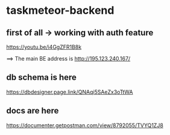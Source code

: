 # taskmeteor-backend

## first of all -> working with auth feature

https://youtu.be/i4GgZFR1B8k


==> The main BE address is http://195.123.240.167/


## db schema is here

https://dbdesigner.page.link/QNAqi5SAeZx3oTtWA

## docs are here

https://documenter.getpostman.com/view/8792055/TVYQ1ZJ8